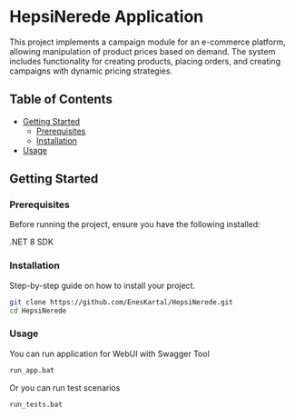 # HepsiNerede Application

This project implements a campaign module for an e-commerce platform, allowing manipulation of product prices based on demand. The system includes functionality for creating products, placing orders, and creating campaigns with dynamic pricing strategies.

## Table of Contents

- [Getting Started](#getting-started)
  - [Prerequisites](#prerequisites)
  - [Installation](#installation)
- [Usage](#usage)

## Getting Started

### Prerequisites

Before running the project, ensure you have the following installed:

.NET 8 SDK

### Installation

Step-by-step guide on how to install your project.

```bash
git clone https://github.com/EnesKartal/HepsiNerede.git
cd HepsiNerede
```

### Usage

You can run application for WebUI with Swagger Tool

```bash
run_app.bat
```

Or you can run test scenarios

```bash
run_tests.bat
```
